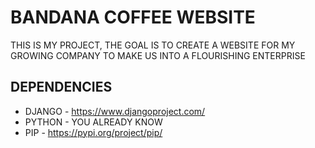 # BANDANA COFFEE WEBSITE

THIS IS MY PROJECT, THE GOAL IS TO CREATE A WEBSITE FOR MY GROWING COMPANY TO MAKE US INTO A FLOURISHING ENTERPRISE

## DEPENDENCIES

- DJANGO - https://www.djangoproject.com/
- PYTHON - YOU ALREADY KNOW
- PIP - https://pypi.org/project/pip/
